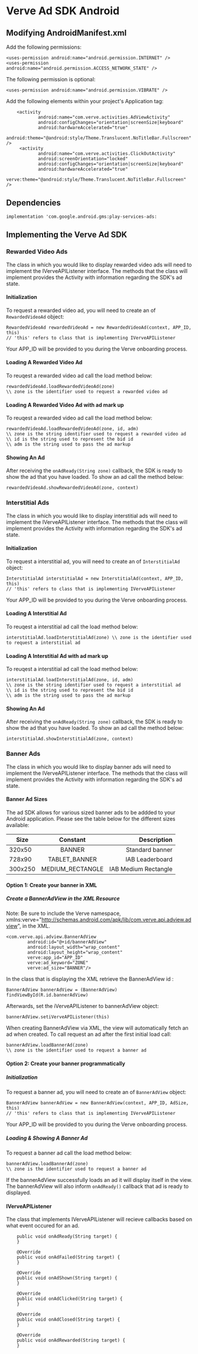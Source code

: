 Verve Ad SDK Android
====================

Modifying AndroidManifest.xml
-----------------------------
Add the following permissions:
```
<uses-permission android:name="android.permission.INTERNET" />
<uses-permission android:name="android.permission.ACCESS_NETWORK_STATE" />
```

The following permission is optional: 
```
<uses-permission android:name="android.permission.VIBRATE" />
```

Add the following elements within your project's Application tag:
``` 
    <activity
            android:name="com.verve.activities.AdViewActivity"
            android:configChanges="orientation|screenSize|keyboard"
            android:hardwareAccelerated="true"
            android:theme="@android:style/Theme.Translucent.NoTitleBar.Fullscreen" />
     <activity
            android:name="com.verve.activities.ClickOutActivity"
            android:screenOrientation="locked"
            android:configChanges="orientation|screenSize|keyboard"
            android:hardwareAccelerated="true"
            verve:theme="@android:style/Theme.Translucent.NoTitleBar.Fullscreen" />
```

Dependencies
------------------------------
```
implementation 'com.google.android.gms:play-services-ads:
```

Implementing the Verve Ad SDK
------------------------------
### Rewarded Video Ads
The class in which you would like to display rewarded video ads will need to implement the IVerveAPIListener interface. The methods that the class will implement provides the Activity with information regarding the SDK's ad state.

#### Initialization
To request a rewarded video ad, you will need to create an of `RewardedVideoAd` object:
```
RewardedVideoAd rewardedVideoAd = new RewardedVideoAd(context, APP_ID, this)    
// 'this' refers to class that is implementing IVerveAPIListener
```
Your APP_ID will be provided to you during the Verve onboarding process.

#### Loading A Rewarded Video Ad
To reuqest a rewarded video ad call the load method below: 
```
rewardedVideoAd.loadRewardedVideoAd(zone)
\\ zone is the identifier used to request a rewarded video ad
```

#### Loading A Rewarded Video Ad with ad mark up
To reuqest a rewarded video ad call the load method below: 
```
rewardedVideoAd.loadRewardedVideoAd(zone, id, adm)
\\ zone is the string identifier used to request a rewarded video ad
\\ id is the string used to represent the bid id
\\ adm is the string used to pass the ad markup
```

#### Showing An Ad
After receiving the `onAdReady(String zone)` callback, the SDK is ready to show the ad that you have loaded. To show an ad call the method below:
```
rewardedVideoAd.showRewardedVideoAd(zone, context)
```

### Interstitial Ads
The class in which you would like to display interstitial ads will need to implement the IVerveAPIListener interface. The methods that the class will implement provides the Activity with information regarding the SDK's ad state.

#### Initialization
To request a interstitial ad, you will need to create an of `InterstitialAd` object:
```
InterstitialAd interstitialAd = new InterstitialAd(context, APP_ID, this)    
// 'this' refers to class that is implementing IVerveAPIListener
```
Your APP_ID will be provided to you during the Verve onboarding process.

#### Loading A Interstitial Ad
To reuqest a interstitial ad call the load method below: 
```
interstitialAd.loadInterstitialAd(zone) \\ zone is the identifier used to request a interstitial ad
```

#### Loading A Interstitial Ad with ad mark up
To reuqest a interstitial ad call the load method below: 
```
interstitialAd.loadInterstitialAd(zone, id, adm)
\\ zone is the string identifier used to request a interstitial ad
\\ id is the string used to represent the bid id
\\ adm is the string used to pass the ad markup
```

#### Showing An Ad
After receiving the `onAdReady(String zone)` callback, the SDK is ready to show the ad that you have loaded. To show an ad call the method below:
```
interstitialAd.showInterstitialAd(zone, context) 
```

### Banner Ads
The class in which you would like to display banner ads will need to implement the IVerveAPIListener interface. The methods that the class will implement provides the Activity with information regarding the SDK's ad state.

#### Banner Ad Sizes
The ad SDK allows for various sized banner ads to be addded to your Android application. Please see the table below for the different sizes available: 

| Size          | Constant           | Description          |
| ------------- |:------------------:| --------------------:|
| 320x50        | BANNER             | Standard banner      |
| 728x90        | TABLET_BANNER	     | IAB Leaderboard      | 
| 300x250	    | MEDIUM_RECTANGLE   | IAB Medium Rectangle |

#### Option 1: Create your banner in XML
##### Create a BannerAdView in the XML Resource

Note: Be sure to include the Verve namespace, xmlns:verve="http://schemas.android.com/apk/lib/com.verve.api.adview.adview", in the XML.
``` 
<com.verve.api.adview.BannerAdView
		android:id="@+id/bannerAdView"
        android:layout_width="wrap_content"
        android:layout_height="wrap_content"
        verve:app_id="APP_ID"
        verve:ad_keyword="ZONE"
        verve:ad_size="BANNER"/>
```

In the class that is displaying the XML retrieve the BannerAdView id :
```
BannerAdView bannerAdView = (BannerAdView) findViewById(R.id.bannerAdView)
```
Afterwards, set the iVerveAPIListener to bannerAdView object:
```
bannerAdView.setiVerveAPIListener(this)
```

When creating BannerAdView via XML, the view will automatically fetch an ad when created. To call request an ad after the first initial load call:
```
bannerAdView.loadBannerAd(zone)
\\ zone is the identifier used to request a banner ad
```

#### Option 2: Create your banner programmatically
##### Initialization
To request a banner ad, you will need to create an of `BannerAdView` object:
```
BannerAdView bannerAdView = new BannerAdView(context, APP_ID, AdSize, this)    
// 'this' refers to class that is implementing IVerveAPIListener
```
Your APP_ID will be provided to you during the Verve onboarding process.

##### Loading & Showing A Banner Ad
To request a banner ad call the load method below: 
```
bannerAdView.loadBannerAd(zone)
\\ zone is the identifier used to request a banner ad
```

If the bannerAdView successfully loads an ad it will display itself in the view. The bannerAdView will also inform `onAdReady()` callback that ad is ready to displayed.

#### IVerveAPIListener
The class that implements IVerveAPIListener will recieve callbacks based on what event occured for an ad.
``` @Override
    public void onAdReady(String target) {
    }

    @Override
    public void onAdFailed(String target) {
    }

    @Override
    public void onAdShown(String target) {
    }

    @Override
    public void onAdClicked(String target) {
    }

    @Override
    public void onAdClosed(String target) {
    }

    @Override
    public void onAdRewarded(String target) {
    } 
``` 
